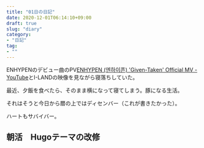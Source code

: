 ```yaml
---
title: "01日の日記"
date: 2020-12-01T06:14:10+09:00
draft: true
slug: "diary"
category:
- "日記"
tag:
- ""
---
```


ENHYPENのデビュー曲のPV[ENHYPEN (엔하이픈) 'Given-Taken' Official MV - YouTube](https://www.youtube.com/watch?v=nQ6wLuYvGd4)とI-LANDの映像を見ながら寝落ちしていた。

最近、夕飯を食べたら、そのまま横になって寝てしまう。豚になる生活。

それはそうと今日から暦の上ではディセンバー（これが書きたかった）。

ハートもサバイバー。

朝活　Hugoテーマの改修
----
